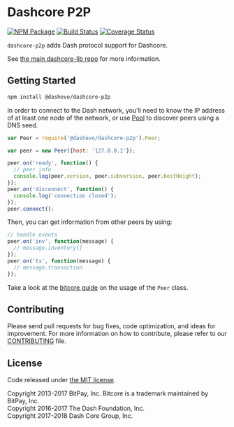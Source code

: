 Dashcore P2P
=======

[![NPM Package](https://img.shields.io/npm/v/@dashevo/dashcore-p2p.svg?style=flat-square)](https://www.npmjs.org/package/@dashevo/dashcore-p2p)
[![Build Status](https://img.shields.io/travis/dashevo/dashcore-p2p.svg?branch=master&style=flat-square)](https://travis-ci.org/dashevo/dashcore-p2p)
[![Coverage Status](https://img.shields.io/coveralls/dashevo/dashcore-p2p.svg?style=flat-square)](https://coveralls.io/r/dashevo/dashcore-p2p?branch=master)

`dashcore-p2p` adds Dash protocol support for Dashcore.

See [the main dashcore-lib repo](https://github.com/dashevo/dashcore-lib) for more information.

## Getting Started

```sh
npm install @dashevo/dashcore-p2p
```
In order to connect to the Dash network, you'll need to know the IP address of at least one node of the network, or use [Pool](/docs/pool.md) to discover peers using a DNS seed.

```javascript
var Peer = require('@dashevo/dashcore-p2p').Peer;

var peer = new Peer({host: '127.0.0.1'});

peer.on('ready', function() {
  // peer info
  console.log(peer.version, peer.subversion, peer.bestHeight);
});
peer.on('disconnect', function() {
  console.log('connection closed');
});
peer.connect();
```

Then, you can get information from other peers by using:

```javascript
// handle events
peer.on('inv', function(message) {
  // message.inventory[]
});
peer.on('tx', function(message) {
  // message.transaction
});
```

Take a look at the [bitcore guide](http://bitcore.io/guide/peer.html) on the usage of the `Peer` class.

## Contributing

Please send pull requests for bug fixes, code optimization, and ideas for improvement. For more information on how to contribute, please refer to our [CONTRIBUTING](https://github.com/dashevo/dashcore-p2p/blob/master/CONTRIBUTING.md) file.

## License

Code released under [the MIT license](https://github.com/dashevo/dashcore/blob/master/LICENSE).

Copyright 2013-2017 BitPay, Inc. Bitcore is a trademark maintained by BitPay, Inc.  
Copyright 2016-2017 The Dash Foundation, Inc.  
Copyright 2017-2018 Dash Core Group, Inc.  
